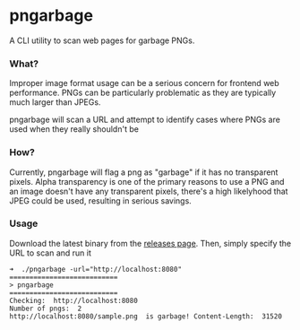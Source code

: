 # pngarbage

A CLI utility to scan web pages for garbage PNGs.

### What?

Improper image format usage can be a serious concern for frontend web performance. PNGs can be particularly problematic as they are typically much larger than JPEGs.

pngarbage will scan a URL and attempt to identify cases where PNGs are used when they really shouldn't be

### How?

Currently, pngarbage will flag a png as "garbage" if it has no transparent pixels. Alpha transparency is one of the primary reasons to use a PNG and an image doesn't have any transparent pixels, there's a high likelyhood that JPEG could be used, resulting in serious savings.

### Usage

Download the latest binary from the [releases page](https://github.com/mpchadwick/pngarbage/releases). Then, simply specify the URL to scan and run it

```
➜  ./pngarbage -url="http://localhost:8080"
===========================
> pngarbage
===========================
Checking:  http://localhost:8080
Number of pngs:  2
http://localhost:8080/sample.png  is garbage! Content-Length:  31520
```
